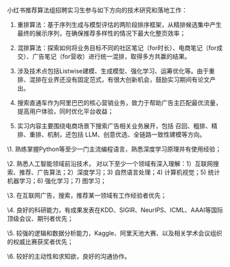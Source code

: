 

小红书推荐算法组招聘实习生参与如下方向的技术研究和落地工作：

1. 重排算法：基于序列生成与模型评估的两阶段排序框架，从精排候选集中产生最终的展示序列，在确保推荐多样性的情况下最大化整页效率；
2. 混排算法：探索如何将业务目标不同的社区笔记（for时长）、电商笔记（for成交）、广告笔记（for营收）进行统一混排，取得多方共赢的结果。
3. 涉及技术点包括Listwise建模、生成模型、强化学习、运筹优化等。由于重排、混排在业界还没有固定范式，有很大创新机会，鼓励实习期间有论文产出。



1. 搜索直通车作为阿里巴巴的核心营销业务，致力于帮助广告主匹配最优流量，提高用户体验，同时优化平台收益；

2. 实习内容主要围绕电商场景下搜索广告相关业务展开，包括 召回、粗排、精排、重排、机制，还包括 LLM、创意优选、全链路一致性建模等方向。



\1. 熟练掌握Python等至少一门主流编程语言，熟悉深度学习原理并有使用经验；

\2. 熟悉人工智能领域前沿技术， 对以下至少一个领域有深入理解：1）互联网搜索、推荐、广告算法；2）深度学习；3) 自然语言处理；4) 计算机视觉；5) 统计机器学习；6) 强化学习；7) 图学习；

\3. 在互联网广告，搜索，推荐某一领域有工作经验者优先；

\4. 良好的科研能力，有成果发表在KDD、SIGIR、NeurIPS、ICML、AAAI等国际顶级会议、期刊者优先；

\5. 较强的逻辑和数据分析能力，Kaggle、阿里天池大赛、以及相关学术会议组织的权威比赛获奖者优先；

\6. 较好的主动性和求知欲，良好的沟通协作。
